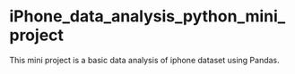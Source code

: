 # iPhone_data_analysis_python_mini_project
This mini project is a basic data analysis of iphone dataset using Pandas.

